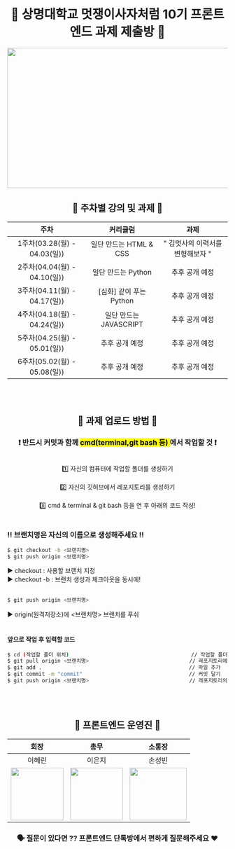 <div align="center">
  
# 🦁 상명대학교 멋쟁이사자처럼 10기 프론트엔드 과제 제출방 🦁
  
<img src="https://user-images.githubusercontent.com/77167694/156416969-3add381e-1311-4fa8-b8df-a48bbafe5607.jpeg" width="800" height="320">

  
## 📝 주차별 강의 및 과제 📝

|주차|커리큘럼|과제|
|:---:|:---:|:---:|
|1주차(03.28(월) - 04.03(일))| 일단 만드는 HTML & CSS | " 김멋사의 이력서를 변형해보자 "|
|2주차(04.04(월) - 04.10(일))| 일단 만드는 Python | 추후 공개 예정|
|3주차(04.11(월) - 04.17(일)) | [심화] 같이 푸는 Python | 추후 공개 예정|
|4주차(04.18(월) - 04.24(일)) | 일단 만드는 JAVASCRIPT | 추후 공개 예정|
|5주차(04.25(월) - 05.01(일)) | 추후 공개 예정 | 추후 공개 예정|
|6주차(05.02(월) - 05.08(일)) | 추후 공개 예정 | 추후 공개 예정 |
 
 <br/><br/>
  
## 🧸 과제 업로드 방법 🧸
### ❗️ 반드시 커밋과 함께 <mark> cmd(terminal,git bash 등) </mark>에서 작업할 것 ❗️
<br/>
1️⃣ 자신의 컴퓨터에 작업할 폴더를 생성하기 
<br/><br/>
2️⃣ 자신의 깃허브에서 레포지토리를 생성하기
<br/><br/>
3️⃣ cmd & terminal & git bash 등을 연 후 아래의 코드 작성!
  <br/><br/>
</div>

<div>
  
### ‼️ 브랜치명은 자신의 이름으로 생성해주세요 ‼️
  
```bash
$ git checkout -b <브랜치명>
$ git push origin <브랜치명>
```

▶️ checkout : 사용할  브랜치 지정 <br/>
▶️ checkout -b : 브랜치 생성과 체크아웃을 동시에! 
<br/>
<br/>
  
```bash
$ git push origin <브랜치명>    
```
  
▶️ origin(원격저장소)에 <브랜치명> 브랜치를 푸쉬
<br/>
<br/> 
  
  #### 앞으로 작업 후 입력할 코드
  ```bash
  $ cd (작업할 폴더 위치)                                       // 작업할 폴더 이동
  $ git pull origin <브랜치명>                                // 레포지토리에서 폴더로 pull
  $ git add .                                               // 파일 추가
  $ git commit -m "commit"                                  // 커밋 달기
  $ git push origin <브랜치명>                                // 레포지토리의 master 브랜치에 push
  ```
  
</div>

<div align="center"> 
  
<br/><br/>
## 💓 프론트엔드 운영진 💓

|회장|총무|소통장|
|:---:|:---:|:---:|
|이혜린|이은지|손성빈|
|<img src="https://user-images.githubusercontent.com/77167694/156386187-83df5f5c-4615-46cb-a1f1-13eee4c1e17b.png" width="120" height="120"/> | <img src="https://user-images.githubusercontent.com/77167694/160402003-eefc558a-0905-40a0-a773-a0046d49d3fc.png" width="120" height="120"/>| <img src="https://user-images.githubusercontent.com/77167694/156384656-f8d9340f-b24f-4f4b-aef4-a1797f636c41.png" width="130" height="120"/>| 
### 🗣 질문이 있다면 ?? 프론트엔드 단톡방에서 편하게 질문해주세요 ❤️
</div>

